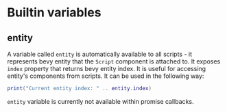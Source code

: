 # Builtin variables

## entity

A variable called `entity` is automatically available to all scripts - it represents bevy entity that the `Script` component is attached to.
It exposes `index` property that returns bevy entity index.
It is useful for accessing entity's components from scripts.
It can be used in the following way:
```lua
print("Current entity index: " .. entity.index)
```

`entity` variable is currently not available within promise callbacks.
